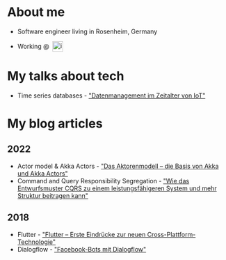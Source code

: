 # About me

- Software engineer living in Rosenheim, Germany
- <p style="display:flex;flex-direction:row;align-items:center"> Working @ <a href="https://innfactory.de"><img src="https://innfactory.de/wp-content/uploads/2020/01/innFactory_web_1x.png" alt="innFactory GmbH" style="height:24px;margin-left:8px"></a> </p>

# My talks about tech

- Time series databases - ["Datenmanagement im Zeitalter von IoT"](./techtalks/tsdbs/)

# My blog articles

## 2022

- Actor model & Akka Actors - ["Das Aktorenmodell – die Basis von Akka und Akka Actors"](https://innfactory.de/softwareentwicklung/das-aktorenmodell-die-basis-von-akka-und-akka-actors/)
- Command and Query Responsibility Segregation - ["Wie das Entwurfsmuster CQRS zu einem leistungsfähigeren System und mehr Struktur beitragen kann"](https://innfactory.de/softwareentwicklung/cqrs/command-query-respnsibility-segregation/)

## 2018

- Flutter - ["Flutter – Erste Eindrücke zur neuen Cross-Plattform-Technologie"](https://innfactory.de/softwareentwicklung/ui-ux/flutter-erste-eindruecke-zur-neuen-cross-plattform-technologie/)
- Dialogflow - ["Facebook-Bots mit Dialogflow"](https://innfactory.de/softwareentwicklung/ui-ux/facebook-bots-mit-dialogflow/)
